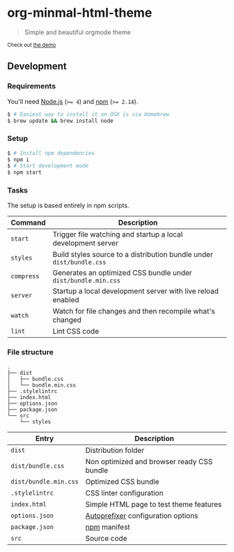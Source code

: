 [autoprefixer-url]: https://github.com/postcss/autoprefixer
[demo-url]: http://orgmode-minimal-theme.surge.sh
[node-url]: https://nodejs.org
[npm-url]: https://npmjs.org

# org-minmal-html-theme

> Simple and beautiful orgmode theme

<sup>Check out [the demo][demo-url]</sup>

## Development

### Requirements

You'll need [Node.js][node-url] (`>= 4`) and [npm][npm-url] (`>= 2.14`).

```sh
$ # Easiest way to install it on OSX is via Homebrew
$ brew update && brew install node
```

### Setup

```sh
$ # Install npm dependencies
$ npm i
$ # Start development mode
$ npm start
```

### Tasks

The setup is based entirely in npm scripts.

| Command | Description |
| --- | --- |
| `start` | Trigger file watching and startup a local development server |
| `styles` | Build styles source to a distribution bundle under `dist/bundle.css` |
| `compress` | Generates an optimized CSS bundle under `dist/bundle.min.css` |
| `server` | Startup a local development server with live reload enabled |
| `watch` | Watch for file changes and then recompile what's changed |
| `lint` | Lint CSS code |

### File structure

```
.
├── dist
│   ├── bundle.css
│   └── bundle.min.css
├── .stylelintrc
├── index.html
├── options.json
├── package.json
└── src
    └── styles
```

| Entry | Description |
| --- | --- |
| `dist` | Distribution folder |
| `dist/bundle.css` | Non optimized and browser ready CSS bundle |
| `dist/bundle.min.css` | Optimized CSS bundle |
| `.stylelintrc` | CSS linter configuration |
| `index.html` | Simple HTML page to test theme features |
| `options.json` | [Autoprefixer][autoprefixer-url] configuration options |
| `package.json` | [npm][npm-url] manifest |
| `src` | Source code |
